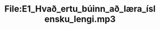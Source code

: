 ---
title: File:E1_Hvað_ertu_búinn_að_læra_íslensku_lengi.mp3
recording of: Hvað ertu búinn að læra íslensku lengi?
reading speed: slow
speaker: E
license: CC0
---